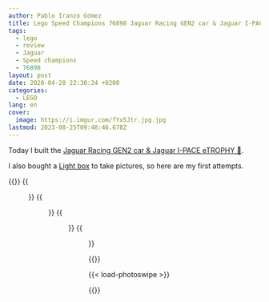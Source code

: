```yaml
---
author: Pablo Iranzo Gómez
title: Lego Speed Champions 76898 Jaguar Racing GEN2 car & Jaguar I-PACE eTROPHY
tags:
  - lego
  - review
  - Jaguar
  - Speed champions
  - 76898
layout: post
date: 2020-04-28 22:30:24 +0200
categories:
  - LEGO
lang: en
cover:
  image: https://i.imgur.com/fYx5Jtr.jpg.jpg
lastmod: 2023-08-25T09:48:46.678Z
---
```


Today I built the [Jaguar Racing GEN2 car & Jaguar I-PACE eTROPHY 🛒](https://www.amazon.es/dp/B07W5PXDYZ?tag=redken-21).

I also bought a [Light box](https://s.click.aliexpress.com/e/_bmC0MP) to take pictures, so here are my first attempts.

{{<gallery>}}
{{<figure src="https://i.imgur.com/B50sbObt.jpg" link="https://i.imgur.com/B50sbOb.jpg.jpg" alt="I-Pace front-side view" >}}
{{<figure src="https://i.imgur.com/fYx5Jtrt.jpg" link="https://i.imgur.com/fYx5Jtr.jpg.jpg" alt="Both vehicles front view" >}}
{{<figure src="https://i.imgur.com/KuB4tO6t.jpg" link="https://i.imgur.com/KuB4tO6.jpg.jpg" alt="Racing Gen2 front view #1" >}}
{{<figure src="https://i.imgur.com/vg9yZ9mt.jpg" link="https://i.imgur.com/vg9yZ9m.jpg.jpg" alt="Racing Gen2 front view #2" >}}

{{</gallery>}}

{{< load-photoswipe >}}

{{<enjoy>}}
